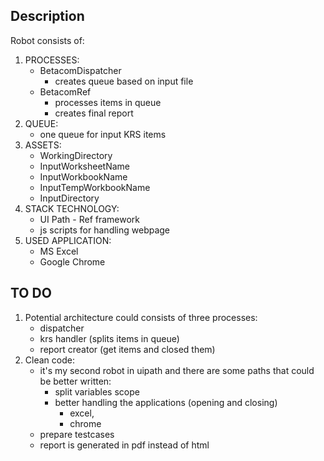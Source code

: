 ## Description

Robot consists of:

 1. PROCESSES:
	 - BetacomDispatcher
		- creates queue based on input file
	- BetacomRef
		 - processes items in queue
		 - creates final report
2. QUEUE:
	- one queue for input KRS items
3. ASSETS:
	 - WorkingDirectory
	 - InputWorksheetName
	 - InputWorkbookName
	 - InputTempWorkbookName
	 - InputDirectory
4. STACK TECHNOLOGY:
	 - UI Path - Ref framework
     - js scripts for handling webpage
5. USED APPLICATION:
	- MS Excel
	- Google Chrome

## TO DO
1. Potential architecture could consists of three processes:
	- dispatcher
	- krs handler (splits items in queue)
	- report creator (get items and closed them)
2. Clean code:
	- it's my second robot in uipath and there are some paths that could be better written:
		- split variables scope
		- better handling the applications (opening and closing)
			- excel,
			- chrome
     - prepare testcases
     - report is generated in pdf instead of html
